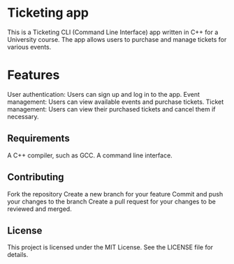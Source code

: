 <h1>Ticketing app </h1>
This is a Ticketing CLI (Command Line Interface) app written in C++ for a University course. The app allows users to purchase and manage tickets for various events.

<h1>Features</h1>
User authentication: Users can sign up and log in to the app.
Event management: Users can view available events and purchase tickets.
Ticket management: Users can view their purchased tickets and cancel them if necessary.
<h2>Requirements</h2>
A C++ compiler, such as GCC.
A command line interface.
<h2>Contributing</h2>
Fork the repository
Create a new branch for your feature
Commit and push your changes to the branch
Create a pull request for your changes to be reviewed and merged.
<h2>License</h2>
This project is licensed under the MIT License. See the LICENSE file for details.
